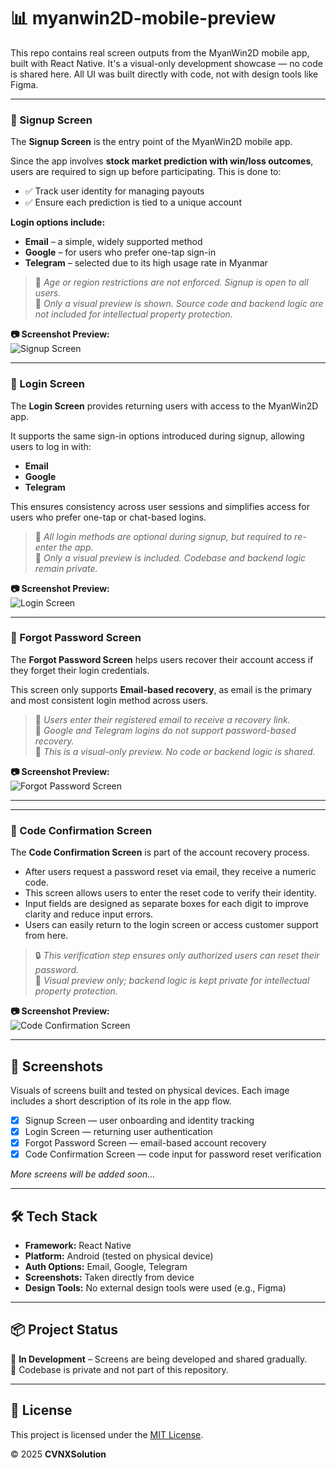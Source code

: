 # 📊 myanwin2D-mobile-preview

This repo contains real screen outputs from the MyanWin2D mobile app, built with React Native. It's a visual-only development showcase — no code is shared here. All UI was built directly with code, not with design tools like Figma.

---

### 📱 Signup Screen

The **Signup Screen** is the entry point of the MyanWin2D mobile app.

Since the app involves **stock market prediction with win/loss outcomes**, users are required to sign up before participating. This is done to:

- ✅ Track user identity for managing payouts
- ✅ Ensure each prediction is tied to a unique account

**Login options include:**

- **Email** – a simple, widely supported method
- **Google** – for users who prefer one-tap sign-in
- **Telegram** – selected due to its high usage rate in Myanmar

> 🛑 _Age or region restrictions are not enforced. Signup is open to all users._  
> 📌 _Only a visual preview is shown. Source code and backend logic are not included for intellectual property protection._

**📷 Screenshot Preview:**  
![Signup Screen](./screenshots/signup-screen.jpg)

---

### 🔐 Login Screen

The **Login Screen** provides returning users with access to the MyanWin2D app.

It supports the same sign-in options introduced during signup, allowing users to log in with:

- **Email**
- **Google**
- **Telegram**

This ensures consistency across user sessions and simplifies access for users who prefer one-tap or chat-based logins.

> 🔁 _All login methods are optional during signup, but required to re-enter the app._  
> 📌 _Only a visual preview is included. Codebase and backend logic remain private._

**📷 Screenshot Preview:**  
![Login Screen](./screenshots/login-screen.jpg)

---

### 🔄 Forgot Password Screen

The **Forgot Password Screen** helps users recover their account access if they forget their login credentials.

This screen only supports **Email-based recovery**, as email is the primary and most consistent login method across users.

> 📩 _Users enter their registered email to receive a recovery link._  
> 🚫 _Google and Telegram logins do not support password-based recovery._  
> 📌 _This is a visual-only preview. No code or backend logic is shared._

**📷 Screenshot Preview:**  
![Forgot Password Screen](./screenshots/forgot-password-screen.jpg)

---

---

### 🔑 Code Confirmation Screen

The **Code Confirmation Screen** is part of the account recovery process.

- After users request a password reset via email, they receive a numeric code.
- This screen allows users to enter the reset code to verify their identity.
- Input fields are designed as separate boxes for each digit to improve clarity and reduce input errors.
- Users can easily return to the login screen or access customer support from here.

> 🔒 _This verification step ensures only authorized users can reset their password._  
> 📌 _Visual preview only; backend logic is kept private for intellectual property protection._

**📷 Screenshot Preview:**  
![Code Confirmation Screen](./screenshots/code-confirmation-screen.jpg)

---

## 📸 Screenshots

Visuals of screens built and tested on physical devices. Each image includes a short description of its role in the app flow.

- [x] Signup Screen — user onboarding and identity tracking
- [x] Login Screen — returning user authentication
- [x] Forgot Password Screen — email-based account recovery
- [x] Code Confirmation Screen — code input for password reset verification

_More screens will be added soon..._

---

## 🛠️ Tech Stack

- **Framework:** React Native
- **Platform:** Android (tested on physical device)
- **Auth Options:** Email, Google, Telegram
- **Screenshots:** Taken directly from device
- **Design Tools:** No external design tools were used (e.g., Figma)

---

## 📦 Project Status

🧪 **In Development** – Screens are being developed and shared gradually.  
🚫 Codebase is private and not part of this repository.

---

## 📃 License

This project is licensed under the [MIT License](./LICENSE).

© 2025 **CVNXSolution**
